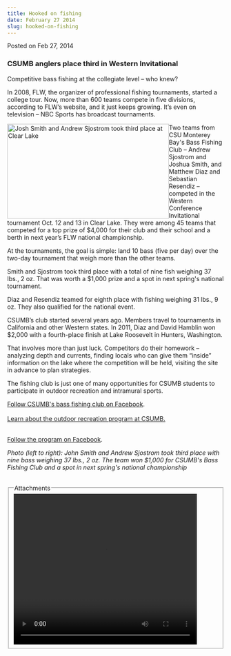 ```yaml
---
title: Hooked on fishing
date: February 27 2014
slug: hooked-on-fishing
---
```


 



<span class="date">Posted on Feb 27, 2014    </span>
<h3>CSUMB anglers place third in Western Invitational</h3>
<p>Competitive bass fishing at the collegiate level &#x2013; who knew?</p>
<p>In 2008, FLW, the organizer of professional fishing tournaments,
started a college tour. Now, more than 600 teams compete in five
divisions, according to FLW&#x2019;s website, and it just keeps growing.
It&#x2019;s even on television &#x2013; NBC Sports has broadcast tournaments.</p>
<p><img alt="Josh Smith and Andrew Sjostrom took third place at Clear Lake" src="https://news.csumb.edu/sites/default/files/65/attachments/news/images/second_one_for_web_0.jpg" style="float:left; width:375px; height:220px">Two teams from CSU
Monterey Bay&apos;s Bass Fishing Club &#x2013; Andrew Sjostrom and Joshua
Smith, and Matthew Diaz and Sebastian Resendiz &#x2013; competed in the
Western Conference Invitational tournament Oct. 12 and 13 in Clear
Lake. They were among 45 teams that competed for a top prize of
$4,000 for their club and their school and a berth in next year&#x2019;s
FLW national championship.</img></p>
<p>At the tournaments, the goal is simple: land 10 bass (five per
day) over the two-day tournament that weigh more than the other
teams.&#xA0;</p>
<p>Smith and Sjostrom took third place with a total of nine fish
weighing 37 lbs., 2 oz. That was worth a $1,000 prize and a spot in
next spring&apos;s national tournament.</p>
<p>Diaz and Resendiz teamed for eighth place with fishing weighing
31 lbs., 9 oz. They also qualified for the national event.</p>
<p>CSUMB&#x2019;s club started several years ago. Members travel to
tournaments in California and other Western states. In 2011, Diaz
and David Hamblin won $2,000 with a fourth-place finish at Lake
Roosevelt in Hunters, Washington.</p>
<p>That involves more than just luck. Competitors do their homework
&#x2013; analyzing depth and currents, finding locals who can give them
&#x201C;inside&#x201D; information on the lake where the competition will be
held, visiting the site in advance to plan strategies.</p>
<p>The fishing club is just one of many opportunities for CSUMB
students to participate in outdoor recreation and intramural
sports.&#xA0;</p>
<p><a href="https://www.facebook.com/pages/Cal-State-Monterey-Bay-Bass-Team-CSUMB/155760781183675" rel="nofollow">Follow CSUMB&apos;s bass fishing club on
Facebook</a>.<br>
<br>
<a href="https://activities.csumb.edu/outdoor-recreation" rel="nofollow">Learn about the outdoor recreation program at
CSUMB.</a></br></br></p>
<p><a href="https://www.facebook.com/CSUMB.OutdoorRec" rel="nofollow">Follow the program on Facebook</a>.</p>
<p class="small"><em>Photo (left to right): John Smith and Andrew
Sjostrom took third place with nine bass weighing 37 lbs., 2 oz.
The team won $1,000 for CSUMB&apos;s Bass Fishing Club and a spot in
next spring&apos;s national championship</em><br>
&#xA0;</br></p>
<fieldset class="fieldgroup group-attachments">
<legend>Attachments</legend>
<div class="field field-type-emvideo field-field-attach-video">
<div class="field-items">
<div class="field-item odd">
<div class="emvideo emvideo-video emvideo-youtube">
<div class="emfield-emvideo emfield-emvideo-youtube">
<div id="emvideo-youtube-flash-wrapper-1">
<!--<object type="application/x-shockwave-flash" height="350" width="425" data="https://www.youtube.com/v/ZLtKuj82Ztc&amp;rel=0&amp;enablejsapi=1&amp;playerapiid=ytplayer&amp;fs=1" id="emvideo-youtube-flash-1">
          <param name="movie" value="https://www.youtube.com/v/ZLtKuj82Ztc&amp;rel=0&amp;enablejsapi=1&amp;playerapiid=ytplayer&amp;fs=1" />
          <param name="allowScriptAccess" value="sameDomain"/>
          <param name="quality" value="best"/>
          <param name="allowFullScreen" value="true"/>
          <param name="bgcolor" value="#FFFFFF"/>
          <param name="scale" value="noScale"/>
          <param name="salign" value="TL"/>
          <param name="FlashVars" value="playerMode=embedded" />
          <param name="wmode" value="transparent" />
        </object>-->
<video controls="" width="425" height="350">
<source src="https://r9---sn-o097znee.googlevideo.com/videoplayback?ipbits=0&amp;sparams=dur,id,initcwndbps,ip,ipbits,itag,mm,ms,mv,pl,ratebypass,source,upn,expire&amp;initcwndbps=3846250&amp;id=o-AF1PQTlpywNud7VTV7e5nw6gRqrrgjAyhMl_6-VntTcC&amp;ratebypass=yes&amp;pl=23&amp;signature=B53F335C1E2D8CF77A410737C46C19C167AFB657.A4F839DA833C592640C9E1A2091F8845D9B468D6&amp;mm=31&amp;upn=JQ1cFtR_kBs&amp;mt=1422331751&amp;ms=au&amp;source=youtube&amp;mv=m&amp;dur=148.816&amp;key=yt5&amp;itag=18&amp;ip=198.189.249.65&amp;expire=1422353378&amp;fexp=900718,907263,916104,923368,927622,929821,930676,936121,9406392,941004,943917,947225,948124,952302,952605,952901,955301,957103,957105,957201,959701&amp;sver=3&amp;name=ZLtKuj82Ztc" type="video/mp4"/></video></div>
</div>
</div>
</div>
</div>
</div>
</fieldset>





```
